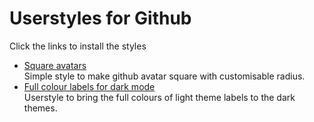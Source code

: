 # Userstyles for Github

Click the links to install the styles
- [Square avatars](https://raw.githubusercontent.com/0x5c/userstyles/master/gh-avatars-square.user.css)  
    Simple style to make github avatar square with customisable radius.
- [Full colour labels for dark mode](https://raw.githubusercontent.com/0x5c/userstyles/master/gh-labels-fullcolour.user.css)  
    Userstyle to bring the full colours of light theme labels to the dark themes.
